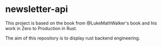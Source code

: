 # newsletter-api

This project is based on the book from @LukeMathWalker's book and his work in Zero to Production in Rust. 

The aim of this repository is to display rust backend engineering.
